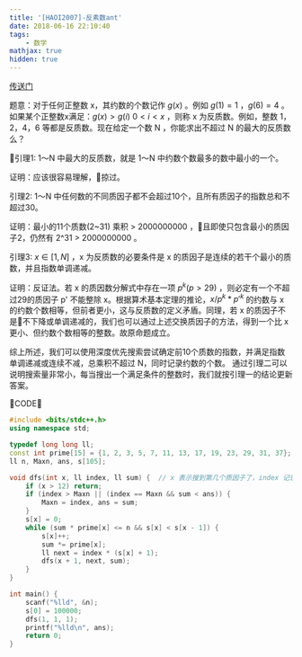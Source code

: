 ```yaml
---
title: '[HAOI2007]-反素数ant'
date: 2018-06-16 22:10:40
tags: 
    - 数学
mathjax: true
hidden: true
---
```


[传送门](https://www.lydsy.com/JudgeOnline/problem.php?id=1053)

题意：对于任何正整数 x，其约数的个数记作 $g(x)$ 。例如 $g(1)=1$ ，$g(6)=4$ 。如果某个正整数x满足：$g(x) > g(i)$ $0 < i < x$ ，则称 x 为反质数。例如，整数 1，2，4，6 等都是反质数。现在给定一个数 N ，你能求出不超过 N 的最大的反质数么？

引理1: 1～N 中最大的反质数，就是 1～N 中约数个数最多的数中最小的一个。

证明：应该很容易理解，掠过。

引理2: 1～N 中任何数的不同质因子都不会超过10个，且所有质因子的指数总和不超过30。

证明：最小的11个质数(2~31) 乘积 > 2000000000 ，且即使只包含最小的质因子2，仍然有 2^31 > 2000000000 。

引理3: $x \in [1, N]$ ，x 为反质数的必要条件是 x 的质因子是连续的若干个最小的质数，并且指数单调递减。

证明：反证法。若 x 的质因数分解式中存在一项 $p^k (p > 29)$ ，则必定有一个不超过29的质因子 p' 不能整除 x。根据算术基本定理的推论，$x / p^k * p'^k$ 的约数与 x 的约数个数相等，但前者更小，这与反质数的定义矛盾。同理，若 x 的质因子不是不下降或单调递减的，我们也可以通过上述交换质因子的方法，得到一个比 x 更小、但约数个数相等的整数。故原命题成立。

综上所述，我们可以使用深度优先搜索尝试确定前10个质数的指数，并满足指数单调递减或连续不减，总乘积不超过 N，同时记录约数的个数。
通过引理二可以说明搜索量非常小，每当搜出一个满足条件的整数时，我们就按引理一的结论更新答案。

CODE：
``` c++
#include <bits/stdc++.h>
using namespace std;

typedef long long ll;
const int prime[15] = {1, 2, 3, 5, 7, 11, 13, 17, 19, 23, 29, 31, 37};
ll n, Maxn, ans, s[105];

void dfs(int x, ll index, ll sum) {  // x 表示搜到第几个质因子了，index 记录指数之和，sum 记录总乘积
    if (x > 12) return;
    if (index > Maxn || (index == Maxn && sum < ans)) {
        Maxn = index, ans = sum;
    }
    s[x] = 0;
    while (sum * prime[x] <= n && s[x] < s[x - 1]) {
        s[x]++;
        sum *= prime[x];
        ll next = index * (s[x] + 1);
        dfs(x + 1, next, sum);
    }
}

int main() {
    scanf("%lld", &n);
    s[0] = 100000;
    dfs(1, 1, 1);
    printf("%lld\n", ans);
    return 0;
}
```